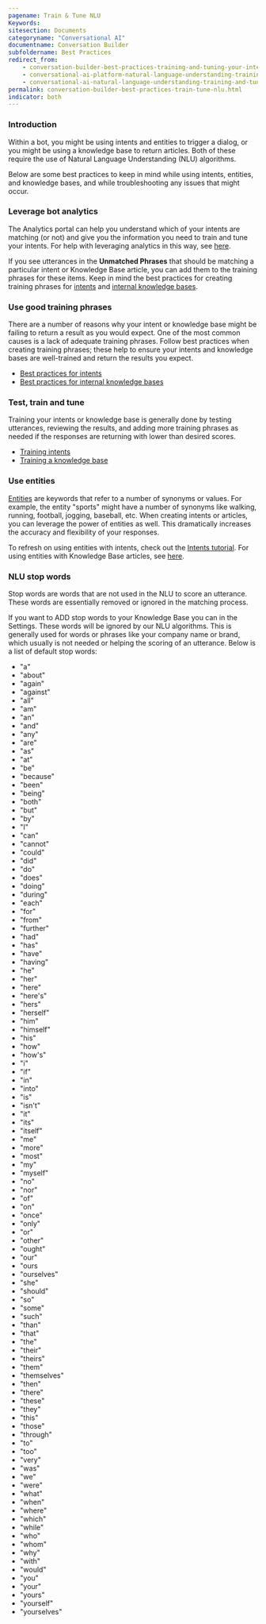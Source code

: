 ```yaml
---
pagename: Train & Tune NLU
Keywords:
sitesection: Documents
categoryname: "Conversational AI"
documentname: Conversation Builder
subfoldername: Best Practices
redirect_from:
    - conversation-builder-best-practices-training-and-tuning-your-intents-and-faqs.html
    - conversational-ai-platform-natural-language-understanding-training-and-tuning-your-intents-and-faqs.html
    - conversational-ai-natural-language-understanding-training-and-tuning-your-intents-and-faqs.html
permalink: conversation-builder-best-practices-train-tune-nlu.html
indicator: both
---
```


### Introduction

Within a bot, you might be using intents and entities to trigger a dialog, or you might be using a knowledge base to return articles. Both of these require the use of Natural Language Understanding (NLU) algorithms.

Below are some best practices to keep in mind while using intents, entities, and knowledge bases, and while troubleshooting any issues that might occur.

### Leverage bot analytics

The Analytics portal can help you understand which of your intents are matching (or not) and give you the information you need to train and tune your intents. For help with leveraging analytics in this way, see [here](bot-analytics-leveraging-analytics.html).

If you see utterances in the **Unmatched Phrases** that should be matching a particular intent or Knowledge Base article, you can add them to the training phrases for these items. Keep in mind the best practices for creating training phrases for [intents](intent-builder-intents.html#best-practices) and [internal knowledge bases](knowledge-base-internal-knowledge-bases-best-practices.html).

### Use good training phrases

There are a number of reasons why your intent or knowledge base might be failing to return a result as you would expect. One of the most common causes is a lack of adequate training phrases. Follow best practices when creating training phrases; these help to ensure your intents and knowledge bases are well-trained and return the results you expect.

* [Best practices for intents](intent-builder-intents.html#best-practices)
* [Best practices for internal knowledge bases](knowledge-base-internal-knowledge-bases-best-practices.html)

### Test, train and tune

Training your intents or knowledge base is generally done by testing utterances, reviewing the results, and adding more training phrases as needed if the responses are returning with lower than desired scores.

* [Training intents](intent-builder-testing-single-utterance-testing.html)
* [Training a knowledge base](knowledge-base-training.html)

### Use entities

[Entities](intent-builder-entities.html) are keywords that refer to a number of synonyms or values. For example, the entity "sports" might have a number of synonyms like walking, running, football, jogging, baseball, etc. When creating intents or articles, you can leverage the power of entities as well. This dramatically increases the accuracy and flexibility of your responses.

To refresh on using entities with intents, check out the [Intents tutorial](conversation-builder-tutorials-guides-getting-started.html). For using entities with Knowledge Base articles, see [here](knowledge-base-internal-knowledge-bases-articles.html#using-entities-in-a-knowledge-base).

### NLU stop words

Stop words are words that are not used in the NLU to score an utterance. These words are essentially removed or ignored in the matching process.

If you want to ADD stop words to your Knowledge Base you can in the Settings. These words will be ignored by our NLU algorithms. This is generally used for words or phrases like your company name or brand, which usually is not needed or helping the scoring of an utterance. Below is a list of default stop words:

* "a"
* "about"
* "again"
* "against"
* "all"
* "am"
* "an"
* "and"
* "any"
* "are"
* "as"
* "at"
* "be"
* "because"
* "been"
* "being"
* "both"
* "but"
* "by"
* "I"
* "can"
* "cannot"
* "could"
* "did"
* "do"
* "does"
* "doing"
* "during"
* "each"
* "for"
* "from"
* "further"
* "had"
* "has"
* "have"
* "having"
* "he"
* "her"
* "here"
* "here's"
* "hers"
* "herself"
* "him"
* "himself"
* "his"
* "how"
* "how's"
* "i"
* "if"
* "in"
* "into"
* "is"
* "isn't"
* "it"
* "its"
* "itself"
* "me"
* "more"
* "most"
* "my"
* "myself"
* "no"
* "nor"
* "of"
* "on"
* "once"
* "only"
* "or"
* "other"
* "ought"
* "our"
* "ours
* "ourselves"
* "she"
* "should"
* "so"
* "some"
* "such"
* "than"
* "that"
* "the"
* "their"
* "theirs"
* "them"
* "themselves"
* "then"
* "there"
* "these"
* "they"
* "this"
* "those"
* "through"
* "to"
* "too"
* "very"
* "was"
* "we"
* "were"
* "what"
* "when"
* "where"
* "which"
* "while"
* "who"
* "whom"
* "why"
* "with"
* "would"
* "you"
* "your"
* "yours"
* "yourself"
* "yourselves"
